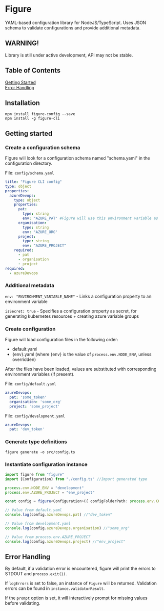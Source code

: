 # Figure

YAML-based configuration library for NodeJS/TypeScript.
Uses JSON schema to validate configurations and provide additional metadata.

## WARNING!

Library is still under active development, API may not be stable.

## Table of Contents

[Getting Started](#getting-started)  
[Error Handling](#error-handling)  

## Installation

`npm install figure-config --save`  
`npm install -g figure-cli`  

## Getting started

### Create a configuration schema

Figure will look for a configuration schema named "schema.yaml" in the configuration directory.

File: `config/schema.yaml`
```yaml
title: "Figure CLI config"
type: object
properties:
  azureDevops:
    type: object
    properties:
      pat:
        type: string
        env: "AZURE_PAT" #Figure will use this environment variable as a value for this property if present
      organisation:
        type: string
        env: "AZURE_ORG"
      project:
        type: string
        env: "AZURE_PROJECT"
    required:
      - pat
      - organisation
      - project
required:
  - azureDevops
```

### Additional metadata

`env: "ENVIRONMENT_VARIABLE_NAME"` - Links a configuration property to an environment variable  

`isSecret: true` - Specifies a configuration property as secret, for generating kubernetes resources + creating azure variable groups  


### Create configuration

Figure will load configuration files in the following order:
- default.yaml
- {env}.yaml (where {env} is the value of `process.env.NODE_ENV`, unless overridden)

After the files have been loaded, values are substituted with corresponding environment variables (if present).

File: `config/default.yaml`
```yaml
azureDevops:
  pat: 'some_token'
  organisation: 'some_org'
  project: 'some_project'
```

File: `config/development.yaml`
```yaml
azureDevops:
  pat: 'dev_token'
```

### Generate type definitions

`figure generate -o src/config.ts`

### Instantiate configuration instance

```typescript
import figure from "figure"
import {Configuration} from "./config.ts" //Import generated type

process.env.NODE_ENV = "development"
process.env.AZURE_PROJECT = "env_project"

const config = figure<Configuration>({ configFolderPath: process.env.CONFIG_FOLDER_PATH }).config

// Value from default.yaml
console.log(config.azureDevops.pat) //"dev_token"

// Value from development.yaml
console.log(config.azureDevops.organisation) //"some_org"

// Value from process.env.AZURE_PROJECT
console.log(config.azureDevops.project) //"env_project"

```

## Error Handling

By default, if a validation error is encountered, figure will print the errors to STDOUT and `process.exit(1)`.

If `logErrors` is set to false, an instance of `Figure` will be returned. Validation errors can be found in `instance.validatorResult`.

If the `prompt` option is set, it will interactively prompt for missing values before validating.

